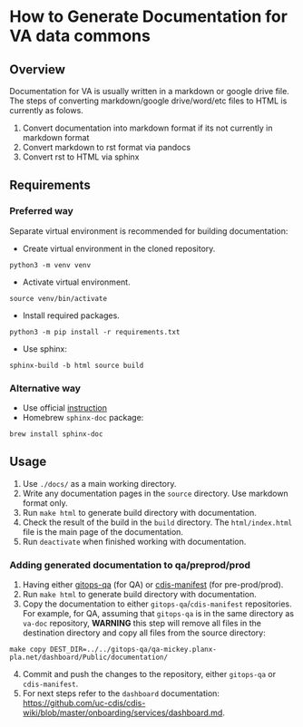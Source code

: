 # How to Generate Documentation for VA data commons

## Overview

Documentation for VA is usually written in a markdown or google drive file. The steps of converting markdown/google drive/word/etc files to HTML is currently as folows.

1. Convert documentation into markdown format if its not currently in markdown format
2. Convert markdown to rst format via pandocs
3. Convert rst to HTML via sphinx

## Requirements

### Preferred way

Separate virtual environment is recommended for building documentation:

* Create virtual environment in the cloned repository.
```
python3 -m venv venv
```

* Activate virtual environment.
```
source venv/bin/activate
```

* Install required packages.
```
python3 -m pip install -r requirements.txt
```

* Use sphinx:
```
sphinx-build -b html source build
```

### Alternative way

* Use official [instruction](https://www.sphinx-doc.org/en/master/usage/installation.html)
* Homebrew `sphinx-doc` package:
```
brew install sphinx-doc
```

## Usage

1. Use `./docs/` as a main working directory.
2. Write any documentation pages in the `source` directory. Use markdown format only.
3. Run `make html` to generate build directory with documentation.
4. Check the result of the build in the `build` directory. The `html/index.html` file is the main page of the documentation.
5. Run `deactivate` when finished working with documentation.

### Adding generated documentation to qa/preprod/prod

1. Having either [gitops-qa](https://github.com/uc-cdis/gitops-qa) (for QA) or [cdis-manifest](https://github.com/uc-cdis/cdis-manifest) (for pre-prod/prod).
2. Run `make html` to generate build directory with documentation.
3. Copy the documentation to either `gitops-qa`/`cdis-manifest` repositories. For example, for QA, assuming that `gitops-qa` is in the same directory as `va-doc` repository, **WARNING** this step will remove all files in the destination directory and copy all files from the source directory:
```
make copy DEST_DIR=../../gitops-qa/qa-mickey.planx-pla.net/dashboard/Public/documentation/
```
4. Commit and push the changes to the repository, either `gitops-qa` or `cdis-manifest`.
5. For next steps refer to the `dashboard` documentation: https://github.com/uc-cdis/cdis-wiki/blob/master/onboarding/services/dashboard.md.
